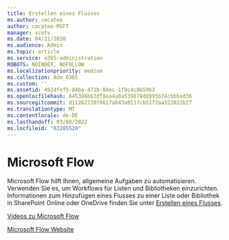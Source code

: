 ```yaml
---
title: Erstellen eines Flusses
ms.author: cmcatee
author: cmcatee-MSFT
manager: scotv
ms.date: 04/21/2020
ms.audience: Admin
ms.topic: article
ms.service: o365-administration
ROBOTS: NOINDEX, NOFOLLOW
ms.localizationpriority: medium
ms.collection: Adm_O365
ms.custom: ''
ms.assetid: 4924fef5-d4ba-471b-84ec-1f9c4c0b59b3
ms.openlocfilehash: 645396b63df8ea4a0a539079d8995b74cbbbed36
ms.sourcegitcommit: d11262728f0617a843a0117cb5172aa322022b27
ms.translationtype: MT
ms.contentlocale: de-DE
ms.lasthandoff: 03/08/2022
ms.locfileid: "63205520"
---
```

# <a name="microsoft-flow"></a>Microsoft Flow

Microsoft Flow hilft Ihnen, allgemeine Aufgaben zu automatisieren. Verwenden Sie es, um Workflows für Listen und Bibliotheken einzurichten. Informationen zum Hinzufügen eines Flusses zu einer Liste oder Bibliothek in SharePoint Online oder OneDrive finden Sie unter [Erstellen eines Flusses](https://go.microsoft.com/fwlink/?linkid=869408).
  
[Videos zu Microsoft Flow](https://go.microsoft.com/fwlink/?linkid=864641)
  
[Microsoft Flow Website](https://go.microsoft.com/fwlink/?linkid=864642)
  

